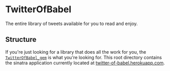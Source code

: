 # TwitterOfBabel

The entire library of tweets available for you to read and enjoy.

## Structure

If you're just looking for a library that does all the work for you, the [`TwitterOfBabel_gem`](/TwitterOfBabel_gem) is what you're looking for. This root directory contains the sinatra application currently located at [twitter-of-babel.herokuapp.com](https://twitter-of-babel.herokuapp.com/).